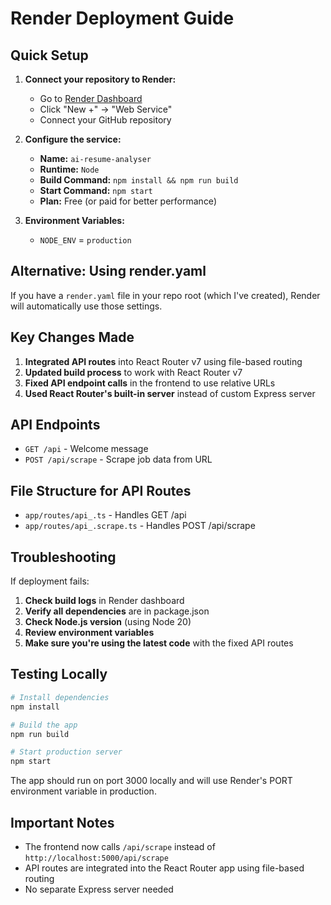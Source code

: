 # Render Deployment Guide

## Quick Setup

1. **Connect your repository to Render:**
   - Go to [Render Dashboard](https://dashboard.render.com/)
   - Click "New +" → "Web Service"
   - Connect your GitHub repository

2. **Configure the service:**
   - **Name:** `ai-resume-analyser`
   - **Runtime:** `Node`
   - **Build Command:** `npm install && npm run build`
   - **Start Command:** `npm start`
   - **Plan:** Free (or paid for better performance)

3. **Environment Variables:**
   - `NODE_ENV` = `production`

## Alternative: Using render.yaml

If you have a `render.yaml` file in your repo root (which I've created), Render will automatically use those settings.

## Key Changes Made

1. **Integrated API routes** into React Router v7 using file-based routing
2. **Updated build process** to work with React Router v7
3. **Fixed API endpoint calls** in the frontend to use relative URLs
4. **Used React Router's built-in server** instead of custom Express server

## API Endpoints

- `GET /api` - Welcome message
- `POST /api/scrape` - Scrape job data from URL

## File Structure for API Routes

- `app/routes/api_.ts` - Handles GET /api
- `app/routes/api_.scrape.ts` - Handles POST /api/scrape

## Troubleshooting

If deployment fails:

1. **Check build logs** in Render dashboard
2. **Verify all dependencies** are in package.json
3. **Check Node.js version** (using Node 20)
4. **Review environment variables**
5. **Make sure you're using the latest code** with the fixed API routes

## Testing Locally

```bash
# Install dependencies
npm install

# Build the app
npm run build

# Start production server
npm start
```

The app should run on port 3000 locally and will use Render's PORT environment variable in production.

## Important Notes

- The frontend now calls `/api/scrape` instead of `http://localhost:5000/api/scrape`
- API routes are integrated into the React Router app using file-based routing
- No separate Express server needed
